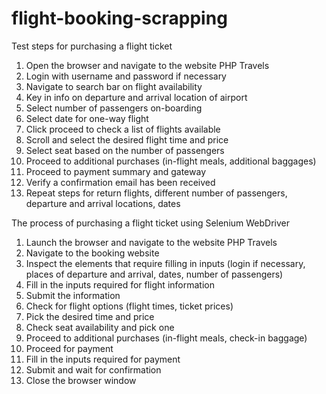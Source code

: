 # flight-booking-scrapping
Test steps for purchasing a flight ticket 
1. Open the browser and navigate to the website PHP Travels
2. Login with username and password if necessary
3. Navigate to search bar on flight availability
4. Key in info on departure and arrival location of airport
5. Select number of passengers on-boarding
6. Select date for one-way flight
7. Click proceed to check a list of flights available
8. Scroll and select the desired flight time and price
9. Select seat based on the number of passengers
10. Proceed to additional purchases (in-flight meals, additional baggages)
11. Proceed to payment summary and gateway
12. Verify a confirmation email has been received
13. Repeat steps for return flights, different number of passengers, departure and arrival locations, dates


The process of purchasing a flight ticket using Selenium WebDriver
1. Launch the browser and navigate to the website PHP Travels
2. Navigate to the booking website 
3. Inspect the elements that require filling in inputs (login if necessary, places of departure and arrival, dates, number of passengers)
4. Fill in the inputs required for flight information
5. Submit the information
6. Check for flight options (flight times, ticket prices)
8. Pick the desired time and price 
9. Check seat availability and pick one 
10. Proceed to additional purchases (in-flight meals, check-in baggage)
11. Proceed for payment
12. Fill in the inputs required for payment
13. Submit and wait for confirmation 
14. Close the browser window
